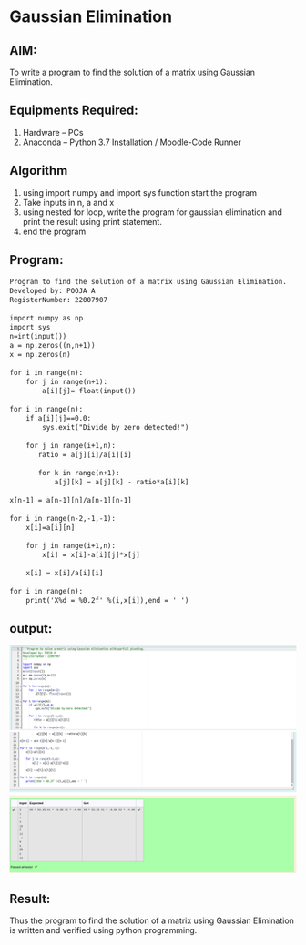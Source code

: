 # Gaussian Elimination

## AIM:
To write a program to find the solution of a matrix using Gaussian Elimination.

## Equipments Required:
1. Hardware – PCs
2. Anaconda – Python 3.7 Installation / Moodle-Code Runner

## Algorithm
1. using import numpy and import sys function start the program
2. Take inputs in n, a and x
3. using nested for loop, write the program for gaussian elimination and print the result using print statement.
4. end the program

## Program:
```
Program to find the solution of a matrix using Gaussian Elimination.
Developed by: POOJA A
RegisterNumber: 22007907

import numpy as np
import sys
n=int(input())
a = np.zeros((n,n+1))
x = np.zeros(n)

for i in range(n):
    for j in range(n+1):
        a[i][j]= float(input())
        
for i in range(n):
    if a[i][j]==0.0:
        sys.exit("Divide by zero detected!")
        
    for j in range(i+1,n):
       ratio = a[j][i]/a[i][i]
        
       for k in range(n+1):
           a[j][k] = a[j][k] - ratio*a[i][k]
                
x[n-1] = a[n-1][n]/a[n-1][n-1]

for i in range(n-2,-1,-1):
    x[i]=a[i][n]
    
    for j in range(i+1,n):
        x[i] = x[i]-a[i][j]*x[j]
        
    x[i] = x[i]/a[i][i]
    
for i in range(n):
    print('X%d = %0.2f' %(i,x[i]),end = ' ')

```



## output:
![gaussian elimination](./gaussian1.png)
![gausssianelimination](./gaussain%202.png)


## Result:
Thus the program to find the solution of a matrix using Gaussian Elimination is written and verified using python programming.

